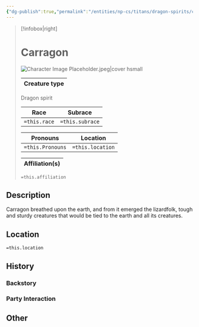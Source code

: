 ```yaml
---
{"dg-publish":true,"permalink":"/entities/np-cs/titans/dragon-spirits/carragon/","tags":["Creature","NPC","Titan","DragonSpirit"]}
---
```


> [!infobox|right]
> # Carragon
> ![Character Image Placeholder.jpeg|cover hsmall](/img/user/Images/Character%20Image%20Placeholder.jpeg)
> 
> Creature type |
> ---|
> Dragon spirit
> 
> Race | Subrace |
> ---|---|
> `=this.race` | `=this.subrace` |
> 
> 
> Pronouns|Location| 
> ---|---|
> `=this.Pronouns`|`=this.location`|
> 
> Affiliation(s)|
> ---|
> `=this.affiliation`




## Description
Carragon breathed upon the earth, and from it emerged the lizardfolk, tough and sturdy creatures that would be tied to the earth and all its creatures.
## Location
`=this.location`
## History

### Backstory

### Party Interaction

## Other

